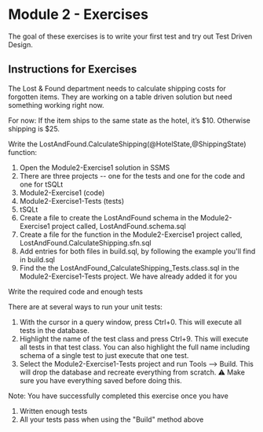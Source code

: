 # Module 2 - Exercises
The goal of these exercises is to write your first test and try out Test Driven Design.

## Instructions for Exercises

The Lost & Found department needs to calculate shipping costs for forgotten items.
They are working on a table driven solution but need something working right now.

For now: If the item ships to the same state as the hotel, it’s $10. Otherwise shipping is $25.

Write the LostAndFound.CalculateShipping(@HotelState,@ShippingState) function:

1. Open the Module2-Exercise1 solution in SSMS
1. There are three projects -- one for the tests and one for the code and one for tSQLt
  1. Module2-Exercise1 (code)
  1. Module2-Exercise1-Tests (tests)
  1. tSQLt
1. Create a file to create the LostAndFound schema in the Module2-Exercise1 project called, LostAndFound.schema.sql
1. Create a file for the function in the Module2-Exercise1 project called, LostAndFound.CalculateShipping.sfn.sql
1. Add entries for both files in build.sql, by following the example you'll find in build.sql
1. Find the the LostAndFound_CalculateShipping_Tests.class.sql in the Module2-Exercise1-Tests project. We have already added it for you

Write the required code and enough tests

There are at several ways to run your unit tests:
1. With the cursor in a query window, press Ctrl+0. This will execute all tests in the database.
1. Highlight the name of the test class and press Ctrl+9. This will execute all tests in that test class. You can also highlight the full name including schema of a single test to just execute that one test.
1. Select the Module2-Exercise1-Tests project and run Tools --> Build. This will drop the database and recreate everything from scratch. :warning: Make sure you have everything saved before doing this.

Note: You have successfully completed this exercise once you have 
1. Written enough tests
1. All your tests pass when using the "Build" method above
